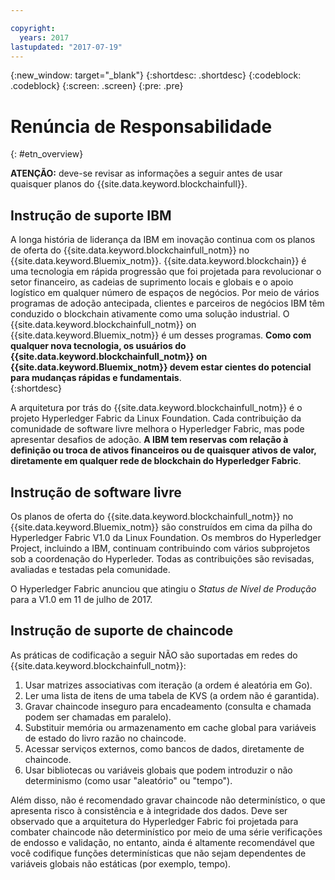 ```yaml
---

copyright:
  years: 2017
lastupdated: "2017-07-19"
---
```


{:new_window: target="_blank"}
{:shortdesc: .shortdesc}
{:codeblock: .codeblock}
{:screen: .screen}
{:pre: .pre}


# Renúncia de Responsabilidade
{: #etn_overview}

**ATENÇÃO:** deve-se revisar as informações a seguir antes de usar quaisquer planos do {{site.data.keyword.blockchainfull}}.

## Instrução de suporte IBM

A longa história de liderança da IBM em inovação continua com os planos de oferta do {{site.data.keyword.blockchainfull_notm}} no {{site.data.keyword.Bluemix_notm}}. {{site.data.keyword.blockchain}} é uma tecnologia em rápida progressão que foi projetada para revolucionar o setor financeiro, as cadeias de suprimento locais e globais e o apoio logístico em qualquer número de espaços de negócios. Por meio de vários programas de adoção antecipada, clientes e parceiros de negócios IBM têm conduzido o blockchain ativamente como uma solução industrial. O {{site.data.keyword.blockchainfull_notm}} on {{site.data.keyword.Bluemix_notm}} é um desses programas. **Como com qualquer nova tecnologia, os usuários do {{site.data.keyword.blockchainfull_notm}} on {{site.data.keyword.Bluemix_notm}} devem estar cientes do potencial para mudanças rápidas e fundamentais**.  
{:shortdesc}

A arquitetura por trás do {{site.data.keyword.blockchainfull_notm}} é o projeto Hyperledger Fabric da Linux Foundation. Cada contribuição da comunidade de software livre melhora o Hyperledger Fabric, mas pode apresentar desafios de adoção. **A IBM tem reservas com relação à definição ou troca de ativos financeiros ou de quaisquer ativos de valor, diretamente em qualquer rede de blockchain do Hyperledger Fabric**.  

## Instrução de software livre

Os planos de oferta do {{site.data.keyword.blockchainfull_notm}} no {{site.data.keyword.Bluemix_notm}} são construídos em cima da pilha do Hyperledger Fabric V1.0 da Linux Foundation. Os membros do Hyperledger Project, incluindo a IBM, continuam contribuindo com vários subprojetos sob a coordenação do Hyperleder. Todas as contribuições são revisadas, avaliadas e testadas pela comunidade. 

O Hyperledger Fabric anunciou que atingiu o *Status de Nível de Produção* para a V1.0 em 11 de julho de 2017. 

## Instrução de suporte de chaincode

As práticas de codificação a seguir NÃO são suportadas em redes do {{site.data.keyword.blockchainfull_notm}}:

1. Usar matrizes associativas com iteração (a ordem é aleatória em Go).
2. Ler uma lista de itens de uma tabela de KVS (a ordem não é garantida).
3. Gravar chaincode inseguro para encadeamento (consulta e chamada podem ser chamadas em paralelo).
4. Substituir memória ou armazenamento em cache global para variáveis de estado do livro razão no chaincode.
5. Acessar serviços externos, como bancos de dados, diretamente de chaincode.
6. Usar bibliotecas ou variáveis globais que podem introduzir o não determinismo (como usar "aleatório" ou "tempo").  

Além disso, não é recomendado gravar chaincode não determinístico, o que apresenta risco à consistência e à integridade dos dados. Deve ser observado que a arquitetura do Hyperledger Fabric foi projetada para combater chaincode não determinístico por meio de uma série verificações de endosso e validação, no entanto, ainda é altamente recomendável que você codifique funções determinísticas que não sejam dependentes de variáveis globais não estáticas (por exemplo, tempo).  
